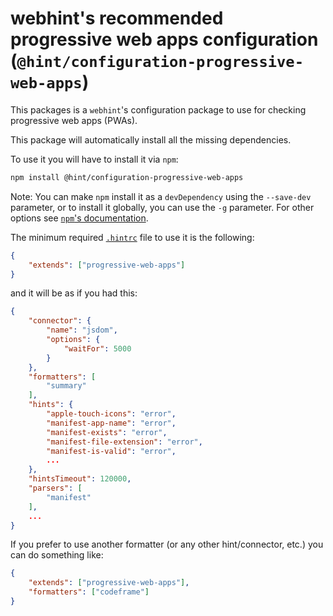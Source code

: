 # webhint's recommended progressive web apps configuration (`@hint/configuration-progressive-web-apps`)

This packages is a `webhint`'s configuration package to use for
checking progressive web apps (PWAs).

This package will automatically install all the missing dependencies.

To use it you will have to install it via `npm`:

```bash
npm install @hint/configuration-progressive-web-apps
```

Note: You can make `npm` install it as a `devDependency` using the
`--save-dev` parameter, or to install it globally, you can use the
`-g` parameter. For other options see [`npm`'s
documentation](https://docs.npmjs.com/cli/install).

The minimum required [`.hintrc`][hintrc] file to use it is
the following:

```json
{
    "extends": ["progressive-web-apps"]
}
```

and it will be as if you had this:

```json
{
    "connector": {
        "name": "jsdom",
        "options": {
            "waitFor": 5000
        }
    },
    "formatters": [
        "summary"
    ],
    "hints": {
        "apple-touch-icons": "error",
        "manifest-app-name": "error",
        "manifest-exists": "error",
        "manifest-file-extension": "error",
        "manifest-is-valid": "error",
        ...
    },
    "hintsTimeout": 120000,
    "parsers": [
        "manifest"
    ],
    ...
}
```

If you prefer to use another formatter (or any other hint/connector,
etc.) you can do something like:

```json
{
    "extends": ["progressive-web-apps"],
    "formatters": ["codeframe"]
}
```

<!-- Link labels: -->

[hintrc]: https://webhint.io/docs/user-guide/further-configuration/hintrc-formats/
